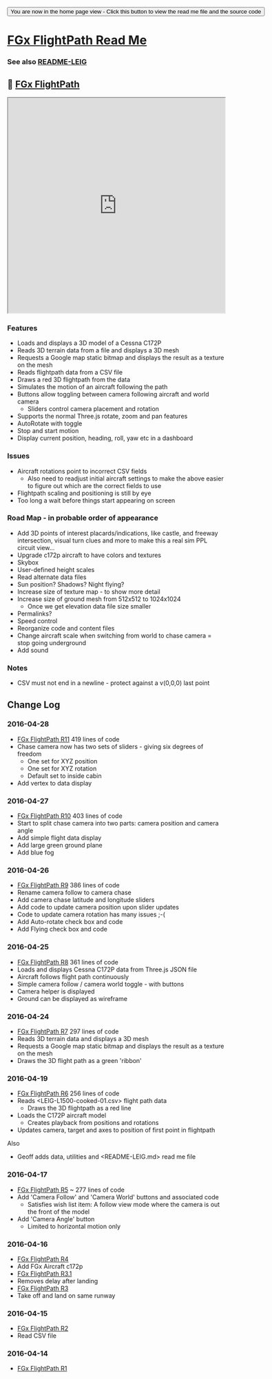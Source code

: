 <span style=display:none; >
[You are now in a GitHub source code view - click this link to view the home page]( http://fgx.github.io/sandbox/flightpath#readme.md "View file as a web page." )
</span>
<input type=button onclick=window.location.href='https://github.com/fgx/fgx.github.io/tree/master/sandbox/flightpath/'; 
value='You are now in the home page view - Click this button to view the read me file and the source code' >

[FGx FlightPath Read Me]( http://fgx.github.io/sandbox/flightpath/index.html#readme.md )
===

### See also [README-LEIG]( http://fgx.github.io/sandbox/flightpath/index.html#README-LEIG.md )


## &#128279; [FGx FlightPath]( http://fgx.github.io/sandbox/flightpath/ )

<iframe src=http://fgx.github.io/sandbox/flightpath/index.html width=100% height=500px ></iframe>

### Features 

* Loads and displays a 3D model of a Cessna C172P
* Reads 3D terrain data from a file and displays a 3D mesh
* Requests a Google map static bitmap and displays the result as a texture on the mesh
* Reads flightpath data from a CSV file
* Draws a red 3D flightpath from the data
* Simulates the motion of an aircraft following the path
* Buttons allow toggling between camera following aircraft and world camera
	* Sliders control camera placement and rotation
* Supports the normal Three.js rotate, zoom and pan features
* AutoRotate with toggle
* Stop and start motion
* Display current position, heading, roll, yaw etc in a dashboard

### Issues 

* Aircraft rotations point to incorrect CSV fields 
	* Also need to readjust initial aircraft settings to make the above easier to figure out which are the correct fields to use
* Flightpath scaling and positioning is still by eye
* Too long a wait before things start appearing on screen



### Road Map - in probable order of appearance

* Add 3D points of interest placards/indications, like castle, and freeway intersection, visual turn clues and more to make this a real sim PPL circuit view...
* Upgrade c172p aircraft to have colors and textures
* Skybox
* User-defined height scales
* Read alternate data files
* Sun position? Shadows? Night flying?
* Increase size of texture map - to show more detail
* Increase size of ground mesh from 512x512 to 1024x1024
	* Once we get elevation data file size smaller
* Permalinks?
* Speed control
* Reorganize code and content files
* Change aircraft scale when switching from world to chase camera = stop going underground 
* Add sound

### Notes

* CSV must not end in a newline - protect against a v(0,0,0) last point


## Change Log

### 2016-04-28

* [FGx FlightPath R11]( fgx-flightpath-r11.html ) 419 lines of code
* Chase camera now has two sets of sliders - giving six degrees of freedom
	* One set for XYZ position
	* One set for XYZ rotation
	* Default set to inside cabin
* Add vertex to data display


### 2016-04-27

* [FGx FlightPath R10]( fgx-flightpath-r10.html ) 403 lines of code
* Start to split chase camera into two parts: camera position and camera angle
* Add simple flight data display
* Add large green ground plane
* Add blue fog

### 2016-04-26

* [FGx FlightPath R9]( fgx-flightpath-r9.html ) 386 lines of code
* Rename camera follow to camera chase
* Add camera chase latitude and longitude sliders
* Add code to update camera position upon slider updates
* Code to update camera rotation has many issues ;-(
* Add Auto-rotate check box and code
* Add Flying check box and code

### 2016-04-25

* [FGx FlightPath R8]( fgx-flightpath-r8.html ) 361 lines of code
* Loads and displays Cessna C172P data from Three.js JSON file
* Aircraft follows flight path continuously
* Simple camera follow / camera world toggle - with buttons
* Camera helper is displayed
* Ground can be displayed as wireframe

### 2016-04-24

* [FGx FlightPath R7]( fgx-flightpath-r7.html ) 297 lines of code
* Reads 3D terrain data and displays a 3D mesh
* Requests a Google map static bitmap and displays the result as a texture on the mesh
* Draws the 3D flight path as a green 'ribbon'
 

### 2016-04-19

* [FGx FlightPath R6]( fgx-flightpath-r6.html ) 256 lines of code
* Reads <LEIG-L1500-cooked-01.csv> flight path data
	* Draws the 3D flightpath as a red line
* Loads the C172P aircraft model
	* Creates playback from positions and rotations
* Updates camera, target and axes to position of first point in flightpath

Also
* Geoff adds data, utilities and <README-LEIG.md> read me file


### 2016-04-17

* [FGx FlightPath R5]( fgx-flightpath-r5.html ) ~ 277 lines of code
* Add 'Camera Follow' and 'Camera World' buttons and associated code
	* Satisfies wish list item: A follow view mode where the camera is out the front of the model
* Add 'Camera Angle' button
	* Limited to horizontal motion only

### 2016-04-16

* [FGx FlightPath R4]( fgx-flightpath-r4.html )
* Add FGx Aircraft c172p
* [FGx FlightPath R3.1]( fgx-flightpath-r3.html )
* Removes delay after landing
* [FGx FlightPath R3]( fgx-flightpath-r3.html )
* Take off and land on same runway


### 2016-04-15

* [FGx FlightPath R2]( fgx-flightpath-r2.html )
* Read CSV file

### 2016-04-14

* [FGx FlightPath R1]( fgx-flightpath-r1.html )
